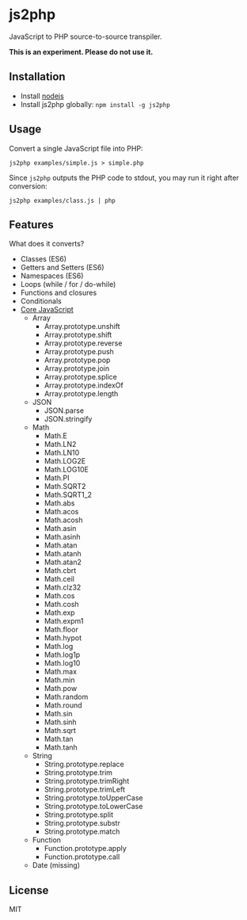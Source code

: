 js2php
===

JavaScript to PHP source-to-source transpiler.

**This is an experiment. Please do not use it.**

Installation
---

- Install [nodejs](http://nodejs.org/)
- Install js2php globally: `npm install -g js2php`

Usage
---

Convert a single JavaScript file into PHP:

```
js2php examples/simple.js > simple.php
```

Since `js2php` outputs the PHP code to stdout, you may run it right after
conversion:

```
js2php examples/class.js | php
```

Features
---

What does it converts?

- Classes (ES6)
- Getters and Setters (ES6)
- Namespaces (ES6)
- Loops (while / for / do-while)
- Functions and closures
- Conditionals
- [Core JavaScript](core)
  - Array
    - Array.prototype.unshift
    - Array.prototype.shift
    - Array.prototype.reverse
    - Array.prototype.push
    - Array.prototype.pop
    - Array.prototype.join
    - Array.prototype.splice
    - Array.prototype.indexOf
    - Array.prototype.length
  - JSON
    - JSON.parse
    - JSON.stringify
  - Math
    - Math.E
    - Math.LN2
    - Math.LN10
    - Math.LOG2E
    - Math.LOG10E
    - Math.PI
    - Math.SQRT2
    - Math.SQRT1_2
    - Math.abs
    - Math.acos
    - Math.acosh
    - Math.asin
    - Math.asinh
    - Math.atan
    - Math.atanh
    - Math.atan2
    - Math.cbrt
    - Math.ceil
    - Math.clz32
    - Math.cos
    - Math.cosh
    - Math.exp
    - Math.expm1
    - Math.floor
    - Math.hypot
    - Math.log
    - Math.log1p
    - Math.log10
    - Math.max
    - Math.min
    - Math.pow
    - Math.random
    - Math.round
    - Math.sin
    - Math.sinh
    - Math.sqrt
    - Math.tan
    - Math.tanh
  - String
    - String.prototype.replace
    - String.prototype.trim
    - String.prototype.trimRight
    - String.prototype.trimLeft
    - String.prototype.toUpperCase
    - String.prototype.toLowerCase
    - String.prototype.split
    - String.prototype.substr
    - String.prototype.match
  - Function
    - Function.prototype.apply
    - Function.prototype.call
  - Date (missing)

License
---

MIT
